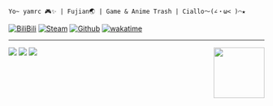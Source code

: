 `Yo~ yamrc 🎮✨ | Fujian🌏 | Game & Anime Trash | Ciallo～(∠・ω< )⌒★`

[![BiliBili](https://img.shields.io/badge/BiliBili-475403704-blue?style=for-the-badge&logo=bilibili&logoColor=%2300A1D6)](https://space.bilibili.com/475403704)
[![Steam](https://img.shields.io/badge/Steam-yamrc-gray?style=for-the-badge&logo=steam&logoColor=%23ffffff)](https://steamcommunity.com/id/yamrc)
[![Github](https://img.shields.io/badge/Head~-1-green?style=for-the-badge&logo=github&logoColor=%23ffffff)](https://github.com/bilirumble)
[![wakatime](https://wakatime.com/badge/user/347b183a-e02e-464a-a180-ed2963969f84.svg?style=for-the-badge)](https://wakatime.com/@yamrc)

---
<a href="https://coun.t.yamr.cc"><img src="https://coun.t.yamr.cc/@:me?theme=rule34" height="100" align="right"></a>

<picture>
  <source
    srcset="https://statsgi.t.yamr.cc/api?username=yamrc&theme=blueberry&bg_color=00000000&custom_title=Github%20Stats&hide_border=true&count_private=true"
    media="(prefers-color-scheme: dark)"
  />
  <img src="https://statsgi.t.yamr.cc/api?username=yamrc&theme=default&bg_color=00000000&custom_title=Github%20Stats&count_private=true" />
</picture>

<picture>
  <source
    srcset="https://statsgi.t.yamr.cc/api/top-langs/?username=yamrc&theme=blueberry&bg_color=00000000&card_width=467&custom_title=Top%20Languages&hide_border=true&layout=compact"
    media="(prefers-color-scheme: dark)"
  />
  <img src="https://statsgi.t.yamr.cc/api/top-langs/?username=yamrc&theme=default&bg_color=00000000&card_width=467&custom_title=Top%20Languages&hide_border=true&layout=compact" />
</picture>
<picture>
  <source
    srcset="https://streakgi.t.yamr.cc?user=yamrc&theme=blueberry&background=00000000&hide_border=true"
    media="(prefers-color-scheme: dark)"
  />
  <img src="https://streakgi.t.yamr.cc?user=yamrc&theme=meta-light&background=00000000&hide_border=true" />
</picture>

<!-- 
  没啥想法，以后再改改 :D
-->
